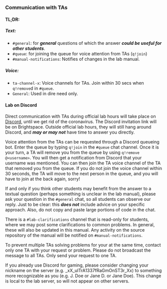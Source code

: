 ### Communication with TAs

#### TL;DR:

##### Text:

* `#general`: for ***general*** questions of which the answer ***could be useful
  for other students***.
* `#queue`: for joining the queue for voice attention from TAs (`q!join`)
* `#manual-notifications`: Notifies of changes in the lab manual.

##### Voice:

* `ta-channel-x`: Voice channels for TAs. Join within 30 secs when `q!remove`d
  in `#queue`.
* `General`: Used in dire need only.

#### Lab on Discord

Direct communication with TAs during official lab hours will take place on
[Discord], until we get rid of the coronavirus. The Discord invitation link will
be on Brightspace. Outside official lab hours, they will still hang around
Discord, and ***may or may not*** have time to answer you directly.

Voice attention from the TAs can be requested through a Discord queueing bot.
Enter the queue by typing `q!join` in the `#queue` chat channel. Once it is your
turn, a TA will remove you from the queue by using `q!remove @<username>`. You
will then get a notification from Discord that your username was mentioned. You
can then join the TA voice channel of the TA that removed you from the queue. If
you do not join the voice channel within 30 seconds, the TA will move to the
next person in the queue, and you will have to join at the back again, sorry!

If and only if you think other students may benefit from the answer to a textual
question (perhaps something is unclear in the lab manual), please ask your
question in the `#general` chat, so all students can observe our reply. Just to
be clear: this ***does not*** include advice on your specific approach. Also, do
not copy and paste large portions of code in the chat.

There is a `#lab-clarifications` channel that is read-only for students, where
we may post some clarifications to common problems. In general, these will also
be updated in this manual. Any activity on the source repository of the manual
will be notified on `#manual-notifications`.

To prevent multiple TAs solving problems for your at the same time, contact only
one TA with your request or problem. Please do not broadcast the message to all
TAs. Only send your request to one TA.

If you already use Discord for gaming, please consider changing your nickname on
the server (e.g. \_xX\_ulTrA1337fRaGmOnST3r_Xx) to something more recognizable
as you (e.g. J. Doe or Jane D. or Jane Doe). This change is local to the lab
server, so will not appear on other servers.

[discord]: https://discord.com/
